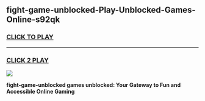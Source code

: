 
## fight-game-unblocked-Play-Unblocked-Games-Online-s92qk
<h3>
<a href="https://premium76.site?title=fight-game-unblocked&ref=24A">CLICK TO PLAY</a></h3>
<hr>

<h3>
<a href="https://premium76.site?title=fight-game-unblocked&ref=24A">CLICK 2 PLAY</a>
  
</h3>

<a href="https://premium76.site?title=fight-game-unblocked&ref=24A"><img src="https://clearcache.store/games.png"></a>


**fight-game-unblocked games unblocked: Your Gateway to Fun and Accessible Online Gaming**
